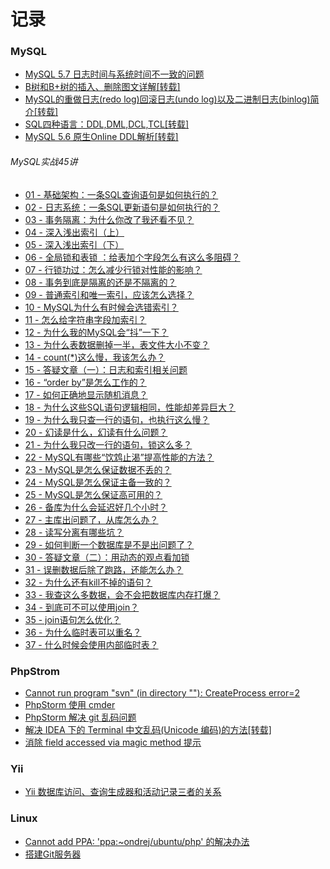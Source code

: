 # 记录
### MySQL
- [MySQL 5.7 日志时间与系统时间不一致的问题](https://github.com/git-zjx/git-zjx.github.io/issues/2)
- [B树和B+树的插入、删除图文详解[转载]](https://github.com/git-zjx/git-zjx.github.io/issues/10)
- [MySQL的重做日志(redo log)回滚日志(undo log)以及二进制日志(binlog)简介[转载]](https://github.com/git-zjx/git-zjx.github.io/issues/11)
- [SQL四种语言：DDL,DML,DCL,TCL[转载]](https://github.com/git-zjx/git-zjx.github.io/issues/15)
- [MySQL 5.6 原生Online DDL解析[转载]](https://github.com/git-zjx/git-zjx.github.io/issues/23)
###### MySQL实战45讲
- [01 - 基础架构：一条SQL查询语句是如何执行的？](https://github.com/git-zjx/git-zjx.github.io/issues/6)
- [02 - 日志系统：一条SQL更新语句是如何执行的？](https://github.com/git-zjx/git-zjx.github.io/issues/7)
- [03 - 事务隔离：为什么你改了我还看不见？](https://github.com/git-zjx/git-zjx.github.io/issues/8)
- [04 - 深入浅出索引（上）](https://github.com/git-zjx/git-zjx.github.io/issues/9)
- [05 - 深入浅出索引（下）](https://github.com/git-zjx/git-zjx.github.io/issues/13)
- [06 - 全局锁和表锁 ：给表加个字段怎么有这么多阻碍？](https://github.com/git-zjx/git-zjx.github.io/issues/14)
- [07 - 行锁功过：怎么减少行锁对性能的影响？](https://github.com/git-zjx/git-zjx.github.io/issues/16)
- [08 - 事务到底是隔离的还是不隔离的？](https://github.com/git-zjx/git-zjx.github.io/issues/17)
- [09 - 普通索引和唯一索引，应该怎么选择？](https://github.com/git-zjx/git-zjx.github.io/issues/18)
- [10 - MySQL为什么有时候会选错索引？](https://github.com/git-zjx/git-zjx.github.io/issues/19)
- [11 - 怎么给字符串字段加索引？](https://github.com/git-zjx/git-zjx.github.io/issues/20)
- [12 - 为什么我的MySQL会“抖”一下？](https://github.com/git-zjx/git-zjx.github.io/issues/21)
- [13 - 为什么表数据删掉一半，表文件大小不变？](https://github.com/git-zjx/git-zjx.github.io/issues/22)
- [14 - count(*)这么慢，我该怎么办？](https://github.com/git-zjx/git-zjx.github.io/issues/24)
- [15 - 答疑文章（一）：日志和索引相关问题](https://github.com/git-zjx/git-zjx.github.io/issues/25)
- [16 - “order by”是怎么工作的？ ](https://github.com/git-zjx/git-zjx.github.io/issues/26)
- [17 - 如何正确地显示随机消息？](https://github.com/git-zjx/git-zjx.github.io/issues/27)
- [18 - 为什么这些SQL语句逻辑相同，性能却差异巨大？](https://github.com/git-zjx/git-zjx.github.io/issues/28)
- [19 - 为什么我只查一行的语句，也执行这么慢？](https://github.com/git-zjx/git-zjx.github.io/issues/29)
- [20 - 幻读是什么，幻读有什么问题？](https://github.com/git-zjx/git-zjx.github.io/issues/30)
- [21 - 为什么我只改一行的语句，锁这么多？](https://github.com/git-zjx/git-zjx.github.io/issues/32)
- [22 - MySQL有哪些“饮鸩止渴”提高性能的方法？](https://github.com/git-zjx/git-zjx.github.io/issues/33)
- [23 - MySQL是怎么保证数据不丢的？](https://github.com/git-zjx/git-zjx.github.io/issues/34)
- [24 - MySQL是怎么保证主备一致的？](https://github.com/git-zjx/git-zjx.github.io/issues/35)
- [25 - MySQL是怎么保证高可用的？](https://github.com/git-zjx/git-zjx.github.io/issues/36)
- [26 - 备库为什么会延迟好几个小时？](https://github.com/git-zjx/git-zjx.github.io/issues/37)
- [27 - 主库出问题了，从库怎么办？](https://github.com/git-zjx/git-zjx.github.io/issues/38)
- [28 - 读写分离有哪些坑？](https://github.com/git-zjx/git-zjx.github.io/issues/39)
- [29 - 如何判断一个数据库是不是出问题了？](https://github.com/git-zjx/git-zjx.github.io/issues/40)
- [30 - 答疑文章（二）：用动态的观点看加锁](https://github.com/git-zjx/git-zjx.github.io/issues/41)
- [31 - 误删数据后除了跑路，还能怎么办？](https://github.com/git-zjx/git-zjx.github.io/issues/42)
- [32 - 为什么还有kill不掉的语句？](https://github.com/git-zjx/git-zjx.github.io/issues/43)
- [33 - 我查这么多数据，会不会把数据库内存打爆？](https://github.com/git-zjx/git-zjx.github.io/issues/44)
- [34 - 到底可不可以使用join？](https://github.com/git-zjx/git-zjx.github.io/issues/45)
- [35 - join语句怎么优化？](https://github.com/git-zjx/git-zjx.github.io/issues/46)
- [36 - 为什么临时表可以重名？](https://github.com/git-zjx/git-zjx.github.io/issues/49)
- [37 - 什么时候会使用内部临时表？](https://github.com/git-zjx/git-zjx.github.io/issues/50)
### PhpStrom
- [Cannot run program "svn" (in directory ""): CreateProcess error=2](https://github.com/git-zjx/git-zjx.github.io/issues/3)
- [PhpStorm 使用 cmder](https://github.com/git-zjx/git-zjx.github.io/issues/4)
- [PhpStorm 解决 git 乱码问题](https://github.com/git-zjx/git-zjx.github.io/issues/5)
- [解决 IDEA 下的 Terminal 中文乱码(Unicode 编码)的方法[转载]](https://github.com/git-zjx/git-zjx.github.io/issues/12)
- [消除 field accessed via magic method 提示](https://github.com/git-zjx/git-zjx.github.io/issues/31)
### Yii
- [Yii 数据库访问、查询生成器和活动记录三者的关系](https://github.com/git-zjx/git-zjx.github.io/issues/1)
### Linux
- [Cannot add PPA: 'ppa:~ondrej/ubuntu/php' 的解决办法](https://github.com/git-zjx/git-zjx.github.io/issues/47)
- [搭建Git服务器](https://github.com/git-zjx/git-zjx.github.io/issues/48)
